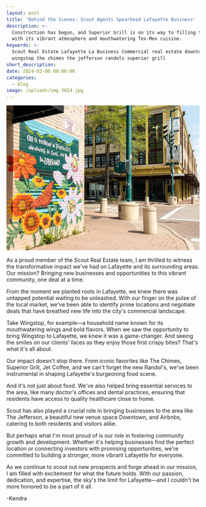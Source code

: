 ```yaml
---
layout: post
title: 'Behind the Scenes: Scout Agents Spearhead Lafayette Business'
description: >-
  Construction has begun, and Superior Grill is on its way to filling the void
  with its vibrant atmosphere and mouthwatering Tex-Mex cuisine.
keywords: >-
  Scout Real Estate Lafayette La Business Commercial real estate downtown
  wingstop the chimes the jefferson randols superior grill
short_description:
date: 2024-02-06 08:00:00
categories:
  - blog
image: /uploads/img-3824.jpg
---
```

![](/uploads/img-3824.jpg)

As a proud member of the Scout Real Estate team, I am thrilled to witness the transformative impact we've had on Lafayette and its surrounding areas. Our mission? Bringing new businesses and opportunities to this vibrant community, one deal at a time.

From the moment we planted roots in Lafayette, we knew there was untapped potential waiting to be unleashed. With our finger on the pulse of the local market, we've been able to identify prime locations and negotiate deals that have breathed new life into the city's commercial landscape.

Take Wingstop, for example—a household name known for its mouthwatering wings and bold flavors. When we saw the opportunity to bring Wingstop to Lafayette, we knew it was a game-changer. And seeing the smiles on our clients' faces as they enjoy those first crispy bites? That's what it's all about.

Our impact doesn't stop there. From iconic favorites like The Chimes, Superior Grill, Jet Coffee, and we can't forget the new Randol's, we've been instrumental in shaping Lafayette's burgeoning food scene.

And it's not just about food. We've also helped bring essential services to the area, like many doctor's offices and dental practices, ensuring that residents have access to quality healthcare close to home.&nbsp;

Scout has also played a crucial role in bringing businesses to the area like The Jefferson, a beautiful new venue space Downtown, and Airbnbs, catering to both residents and visitors alike.

But perhaps what I'm most proud of is our role in fostering community growth and development. Whether it's helping businesses find the perfect location or connecting investors with promising opportunities, we're committed to building a stronger, more vibrant Lafayette for everyone.

As we continue to scout out new prospects and forge ahead in our mission, I am filled with excitement for what the future holds. With our passion, dedication, and expertise, the sky's the limit for Lafayette—and I couldn't be more honored to be a part of it all.

\-Kendra&nbsp;